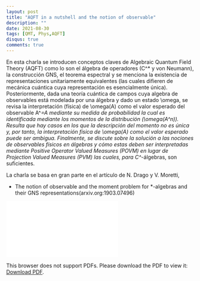 ```yaml
---
layout: post
title: "AQFT in a nutshell and the notion of observable"
description: ""
date: 2021-08-30
tags: [QMT, Phys,AQFT]
disqus: true
comments: true
---
```



En esta charla se introducen conceptos claves de Algebraic Quantum Field Theory (AQFT) como lo son el álgebra de operadores (C^* y von Neumann), la construcción GNS, el teorema espectral y se menciona la existencia de representaciones unitariamente equivalentes (las cuales difieren de mecánica cuántica cuya representación es esencialmente única). Posteriormente, dada una teoría cuántica de campos cuya algebra de observables está modelada por una álgebra y dado un estado \omega, se revisa la interpretación (física) de \omega(A) como el valor esperado del observable A^*=A mediante su medida de probabilidad la cual es identificada mediante los momentos de la distribución (\omega(A^n)). Resulta que hay casos en los que la descripción del momento no es única y, por tanto, la interpretación física de \omega(A) como el valor esperado puede ser ambigua. Finalmente, se discute sobre la solución a las nociones de observables físicos en álgebras y cómo estas deben ser interpretadas mediante Positive Operator Valued Measures (POVM) en lugar de Projection Valued Measures (PVM) las cuales, para C^*-álgebras, son suficientes.

La charla se basa en gran parte en el artículo de N. Drago y V. Moretti,

- The notion of observable and the moment problem for *-algebras and their GNS representations(arxiv.org:1903.07496) 

<object data="pdfs/notionofobservable.pdf" type="application/pdf" width="1400px" height="1200px">
    <embed src="pdfs/notionofobservable.pdf">
        <p>This browser does not support PDFs. Please download the PDF to view it: <a href="pdfs/notionofobservable.pdf">Download PDF</a>.</p>
    </embed>
</object>
